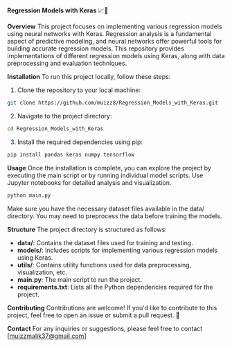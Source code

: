 **Regression Models with Keras** 📈🤖

**Overview**
This project focuses on implementing various regression models using neural networks with Keras. Regression analysis is a fundamental aspect of predictive modeling, and neural networks offer powerful tools for building accurate regression models. This repository provides implementations of different regression models using Keras, along with data preprocessing and evaluation techniques.

**Installation**
To run this project locally, follow these steps:

1. Clone the repository to your local machine:
```bash
git clone https://github.com/muizz8/Regression_Models_with_Keras.git
```
2. Navigate to the project directory:
```bash
cd Regression_Models_with_Keras
```
3. Install the required dependencies using pip:
```bash
pip install pandas keras numpy tensorflow
```

**Usage**
Once the installation is complete, you can explore the project by executing the main script or by running individual model scripts. Use Jupyter notebooks for detailed analysis and visualization.

```bash
python main.py
```
Make sure you have the necessary dataset files available in the data/ directory. You may need to preprocess the data before training the models.

**Structure**
The project directory is structured as follows:

- **data/**: Contains the dataset files used for training and testing.
- **models/**: Includes scripts for implementing various regression models using Keras.
- **utils/**: Contains utility functions used for data preprocessing, visualization, etc.
- **main.py**: The main script to run the project.
- **requirements.txt**: Lists all the Python dependencies required for the project.

**Contributing**
Contributions are welcome! If you'd like to contribute to this project, feel free to open an issue or submit a pull request. 🎉

**Contact**
For any inquiries or suggestions, please feel free to contact [muizzmalik37@gmail.com]
